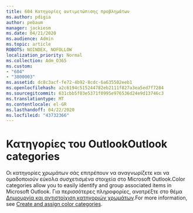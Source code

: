 ```yaml
---
title: 604 Κατηγορίες αντιμετώπισης προβλημάτων
ms.author: pdigia
author: pebaum
manager: jackiesm
ms.date: 04/21/2020
ms.audience: Admin
ms.topic: article
ROBOTS: NOINDEX, NOFOLLOW
localization_priority: Normal
ms.collection: Adm_O365
ms.custom:
- "604"
- "3800003"
ms.assetid: dc8c3acf-fe72-4b92-8cdc-6a635502eeb1
ms.openlocfilehash: a2c6194c515244782eb2111f827a3ea5ed7f7284
ms.sourcegitcommit: 631cbb5f03e5371f0995e976536d24e9d13746c3
ms.translationtype: MT
ms.contentlocale: el-GR
ms.lasthandoff: 04/22/2020
ms.locfileid: "43732366"
---
```

# <a name="outlook-categories"></a><span data-ttu-id="338a0-102">Κατηγορίες του Outlook</span><span class="sxs-lookup"><span data-stu-id="338a0-102">Outlook categories</span></span>

<span data-ttu-id="338a0-103">Οι κατηγορίες χρωμάτων σάς επιτρέπουν να αναγνωρίζετε και να ομαδοποιούν εύκολα συσχετισμένα στοιχεία στο Microsoft Outlook.</span><span class="sxs-lookup"><span data-stu-id="338a0-103">Color categories allow you to easily identify and group associated items in Microsoft Outlook.</span></span> <span data-ttu-id="338a0-104">Για περισσότερες πληροφορίες, ανατρέξτε στο θέμα [Δημιουργία και αντιστοίχιση κατηγοριών χρωμάτων](https://support.office.com/article/A1FDE97E-15E1-4179-A1A0-8A91EF89B8DC).</span><span class="sxs-lookup"><span data-stu-id="338a0-104">For more information, see [Create and assign color categories](https://support.office.com/article/A1FDE97E-15E1-4179-A1A0-8A91EF89B8DC).</span></span>
  